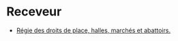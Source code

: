 # Receveur

- [Régie des droits de place, halles, marchés et abattoirs.](regie-des-droits-de-place-halles-marches-et)
